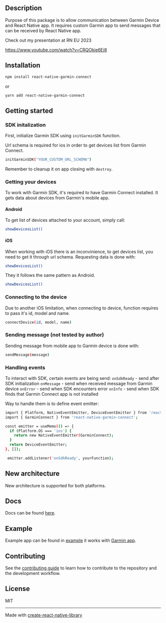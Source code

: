 ## Description
Purpose of this package is to allow communication between Garmin Device and React Native app. It requires custom Garmin app to send messages that can be received by React Native app.

Check out my presentation at RN EU 2023

https://www.youtube.com/watch?v=CRQOkie6Ej8

## Installation

```sh
npm install react-native-garmin-connect
```

or

```sh
yarn add react-native-garmin-connect
```

## Getting started

### SDK initalization

First, initialize Garmin SDK using `initGarminSDK` function.

Url schema is required for ios in order to get devices list from Garmin Connect.

```sh
initGarminSDK("YOUR_CUSTOM_URL_SCHEMA")
```

Remember to cleanup it on app closing with `destroy`.

### Getting your devices

To work with Garmin SDK, it's required to have Garmin Connect installed. It gets data about devices from Garmin's mobile app.

#### Android
To get list of devices attached to your account, simply call:

```sh
showDevicesList()
```

#### iOS
When working with iOS there is an inconvinience, to get devices list, you need to get it through url schema. Requesting data is done with: 

```sh
showDevicesList()
```

They it follows the same pattern as Android.

```sh
showDevicesList()
```

### Connecting to the device
Due to another iOS limitation, when connecting to device, function requires to pass it's id, model and name.

```sh
connectDevice(id, model, name)
```

### Sending message (not tested by author)
Sending message from mobile app to Garmin device is done with:

```sh
sendMessage(message)
```

### Handling events
To interact with SDK, certain events are being send:
`onSdkReady` - send after SDK initialization
`onMessage` - send when received message from Garmin device
`onError` - send when SDK encounters error
`onInfo` - send when SDK finds that Garmin Connect app is not installed

Way to handle them is to define event emitter:

```sh
import { Platform, NativeEventEmitter, DeviceEventEmitter } from 'react-native';
import { GarminConnect } from 'react-native-garmin-connect';

const emitter = useMemo(() => {
  if (Platform.OS === 'ios') {
    return new NativeEventEmitter(GarminConnect);
  }
  return DeviceEventEmitter;
}, []);

 emitter.addListener('onSdkReady', yourFunction);
```

## New architecture
New architecture is supported for both platforms.

## Docs
Docs can be found [here](https://malgorzatamaz.github.io/react-native-garmin-connect/).

## Example
Example app can be found in [example](https://github.com/malgorzatamaz/react-native-garmin-connect/tree/main/example) it works with [Garmin app](https://github.com/malgorzatamaz/conering-bank-angle).

## Contributing

See the [contributing guide](CONTRIBUTING.md) to learn how to contribute to the repository and the development workflow.

## License

MIT

---

Made with [create-react-native-library](https://github.com/callstack/react-native-builder-bob)
